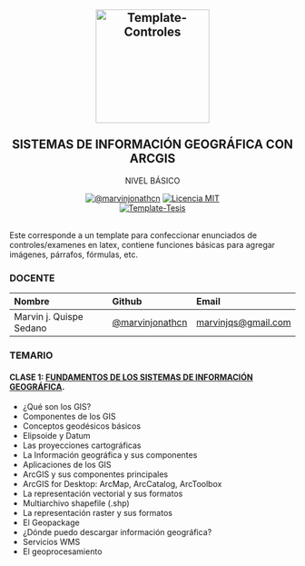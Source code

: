 <h2 align="center">
  <a href="https://latex.ppizarror.com/controles" title="Template-Controles">
    <img alt="Template-Controles" src="https://logosolusa.com/wp-content/uploads/parser/ESRI-ArcGIS-Logo-1.png" width="200px" height="200px" />
  </a>
  <br /><br />
  SISTEMAS DE INFORMACIÓN GEOGRÁFICA CON ARCGIS </h2>
<p align="center">NIVEL BÁSICO</p>
<div align="center"><a href="https://www.linkedin.com/in/marvinjqs/"><img alt="@marvinjonathcn" 
src="https://img.shields.io/badge/Autor-Marvin%20J.%20Quispe-lightgrey" /></a>
<a href="https://opensource.org/licenses/MIT/"><img alt="Licencia MIT" 
src="https://img.shields.io/github/license/marvinjonathcn/curso_arcgis_basico?label=License" />
</a>  
<br><a href="https://github.com/Template-Latex/Template-Tesis/"><img alt="Template-Tesis" src="https://latex.ppizarror.com/res/badges/tesis.svg" /></a>

</div><br />

Este corresponde a un template para confeccionar enunciados de controles/examenes en latex, contiene funciones básicas para agregar imágenes, párrafos, fórmulas, etc.

### DOCENTE

| Nombre                  | Github        |  Email         |
|:--------------------    |:--------------| :--------------|
| Marvin j. Quispe Sedano | [@marvinjonathcn](https://github.com/marvinjonathcn)| marvinjqs@gmail.com |


### TEMARIO
 
#### CLASE 1: [FUNDAMENTOS DE LOS SISTEMAS DE INFORMACIÓN GEOGRÁFICA](https://marvinjonathcn.github.io/curso_arcgis_intermedio/slides/01_Introduccion/01_Introduccion.html).
 
- ¿Qué son los GIS?
- Componentes de los GIS
- Conceptos geodésicos básicos
- Elipsoide y Datum
- Las proyecciones cartográficas
- La Información geográfica y sus componentes
- Aplicaciones de los GIS
- ArcGIS y sus componentes principales
- ArcGIS for Desktop: ArcMap, ArcCatalog, ArcToolbox
- La representación vectorial y sus formatos
- Multiarchivo shapefile (.shp)
- La representación raster y sus formatos
- El Geopackage
- ¿Dónde puedo descargar información geográfica?
- Servicios WMS
- El geoprocesamiento

